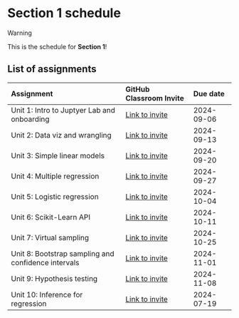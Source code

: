 # Section 1 schedule

> [!WARNING]  
> This is the schedule for **Section 1**!

## List of assignments

| **Assignment** | **GitHub Classroom Invite** | **Due date** |
|:--- |:--- |:--- |
| Unit 1: Intro to Juptyer Lab and onboarding | [Link to invite](https://classroom.github.com/a/NqDaPdY9) | 2024-09-06 |
| Unit 2: Data viz and wrangling | [Link to invite](https://classroom.github.com/a/iNNb_ijT) | 2024-09-13 |
| Unit 3: Simple linear models | [Link to invite](https://classroom.github.com/a/HFWHmy73) | 2024-09-20 |
| Unit 4: Multiple regression | [Link to invite](https://classroom.github.com/a/j6Lf7P4c) | 2024-09-27 |
| Unit 5: Logistic regression | [Link to invite](https://classroom.github.com/a/C7Rw5j6j) | 2024-10-04 |
| Unit 6: Scikit-Learn API | [Link to invite](https://classroom.github.com/a/448hnI4M) | 2024-10-11 |
| Unit 7: Virtual sampling | [Link to invite](https://classroom.github.com/a/KZr_-usU) | 2024-10-25 |
| Unit 8: Bootstrap sampling and confidence intervals | [Link to invite](https://classroom.github.com/a/c1ndoOQt) | 2024-11-01 |
| Unit 9: Hypothesis testing | [Link to invite](https://classroom.github.com/a/dSl9b3SA) | 2024-11-08 |
| Unit 10: Inference for regression | [Link to invite](https://classroom.github.com/a/6e411jU9) | 2024-07-19 | 
<!-- start of comment
| Unit 11: Decision trees | [Link to invite](https://classroom.github.com/a/5fc0cHlJ) | 2024-07-26 |
| Unit 12: Non-linear models | [Link to invite](https://classroom.github.com/a/NwFwYuKk) | 2024-08-02 |
| Unit 13: Evaluating model performance| [Link to invite](https://classroom.github.com/a/XrLKD54T) | 2023-08-07 |
end of comment -->
